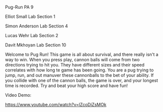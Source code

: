 Pug-Run
PA 9 

Elliot Small 
Lab Section 1

Simon Anderson 
Lab Section 4

Lucas Wehr 
Lab Section 2

Davit Mkhoyan 
Lab Section 10

Welcome to Pug Run! This game is all about survival, and there really isn't a way to win. 
When you press play, cannon balls will come from two directions trying to hit you. 
They have different sizes and their speed correlates with how long te game has been going. 
You are a pug trying to jump, run, and out manuver these cannonballs to the bet of your ability. 
If you collide with one of the cannon balls, the game is over, and your longest time is recorded. 
Try and beat your high score and have fun!

Video Demo:

https://www.youtube.com/watch?v=lZcoDiZsMOk
